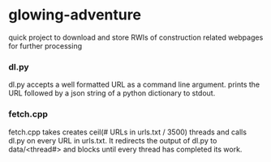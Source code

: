 # glowing-adventure
quick project to download and store RWIs of construction related webpages for further processing

### dl.py
dl.py accepts a well formatted URL as a command line argument.
prints the URL followed by a json string of a python dictionary to stdout.

### fetch.cpp
fetch.cpp takes creates ceil(# URLs in urls.txt / 3500) threads and calls dl.py on every URL in urls.txt.
It redirects the output of dl.py to data/<thread#> and blocks until every thread has completed its work.
